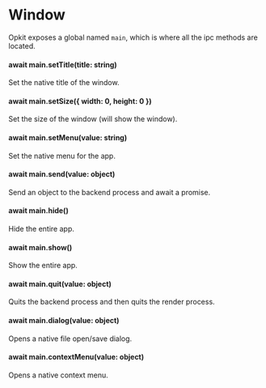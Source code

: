 # Window
Opkit exposes a global named `main`, which is where all the
ipc methods are located.

#### await main.setTitle(title: string)
Set the native title of the window.

#### await main.setSize({ width: 0, height: 0 })
Set the size of the window (will show the window).

#### await main.setMenu(value: string)
Set the native menu for the app.

#### await main.send(value: object)
Send an object to the backend process and await a promise.

#### await main.hide()
Hide the entire app.

#### await main.show()
Show the entire app.

#### await main.quit(value: object)
Quits the backend process and then quits the render process.

#### await main.dialog(value: object)
Opens a native file open/save dialog.

#### await main.contextMenu(value: object)
Opens a native context menu.
